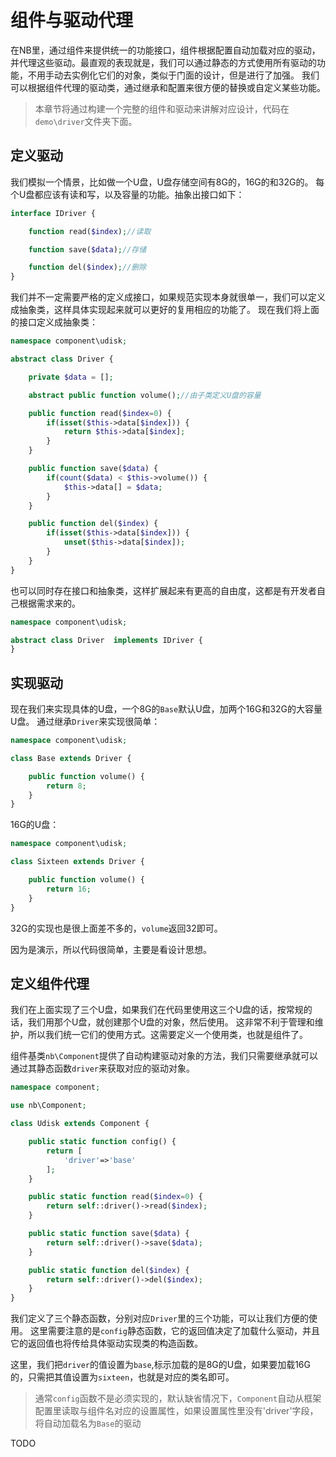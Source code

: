 # 组件与驱动代理
在NB里，通过组件来提供统一的功能接口，组件根据配置自动加载对应的驱动，并代理这些驱动。最直观的表现就是，我们可以通过静态的方式使用所有驱动的功能，不用手动去实例化它们的对象，类似于门面的设计，但是进行了加强。
我们可以根据组件代理的驱动类，通过继承和配置来很方便的替换或自定义某些功能。
>本章节将通过构建一个完整的组件和驱动来讲解对应设计，代码在`demo\driver`文件夹下面。

## 定义驱动
我们模拟一个情景，比如做一个U盘，U盘存储空间有8G的，16G的和32G的。
每个U盘都应该有读和写，以及容量的功能。抽象出接口如下：
```php
interface IDriver {

    function read($index);//读取

    function save($data);//存储

    function del($index);//删除
}
```
我们并不一定需要严格的定义成接口，如果规范实现本身就很单一，我们可以定义成抽象类，这样具体实现起来就可以更好的复用相应的功能了。
现在我们将上面的接口定义成抽象类：
```php
namespace component\udisk;

abstract class Driver {

    private $data = [];

    abstract public function volume();//由子类定义U盘的容量

    public function read($index=0) {
        if(isset($this->data[$index])) {
            return $this->data[$index];
        }
    }

    public function save($data) {
        if(count($data) < $this->volume()) {
            $this->data[] = $data;
        }
    }

    public function del($index) {
        if(isset($this->data[$index])) {
            unset($this->data[$index]);
        }
    }
}
```
也可以同时存在接口和抽象类，这样扩展起来有更高的自由度，这都是有开发者自己根据需求来的。
```php
namespace component\udisk;

abstract class Driver  implements IDriver {
}
```

## 实现驱动
现在我们来实现具体的U盘，一个8G的`Base`默认U盘，加两个16G和32G的大容量U盘。
通过继承`Driver`来实现很简单：
```php
namespace component\udisk;

class Base extends Driver {

    public function volume() {
        return 8;
    }
}
```
16G的U盘：
```php
namespace component\udisk;

class Sixteen extends Driver {

    public function volume() {
        return 16;
    }
}
```
32G的实现也是很上面差不多的，`volume`返回32即可。

因为是演示，所以代码很简单，主要是看设计思想。

## 定义组件代理
我们在上面实现了三个U盘，如果我们在代码里使用这三个U盘的话，按常规的话，我们用那个U盘，就创建那个U盘的对象，然后使用。
这非常不利于管理和维护，所以我们统一它们的使用方式。这需要定义一个使用类，也就是组件了。

组件基类`nb\Component`提供了自动构建驱动对象的方法，我们只需要继承就可以通过其静态函数`driver`来获取对应的驱动对象。
```php
namespace component;

use nb\Component;

class Udisk extends Component {

    public static function config() {
        return [
            'driver'=>'base'
        ];
    }

    public static function read($index=0) {
        return self::driver()->read($index);
    }

    public static function save($data) {
        return self::driver()->save($data);
    }

    public static function del($index) {
        return self::driver()->del($index);
    }
}
```
我们定义了三个静态函数，分别对应`Driver`里的三个功能，可以让我们方便的使用。
这里需要注意的是`config`静态函数，它的返回值决定了加载什么驱动，并且它的返回值也将传给具体驱动实现类的构造函数。

这里，我们把`driver`的值设置为`base`,标示加载的是8G的U盘，如果要加载16G的，只需把其值设置为`sixteen`，也就是对应的类名即可。

> 通常`config`函数不是必须实现的，默认缺省情况下，`Component`自动从框架配置里读取与组件名对应的设置属性，如果设置属性里没有'driver'字段，将自动加载名为`Base`的驱动



TODO